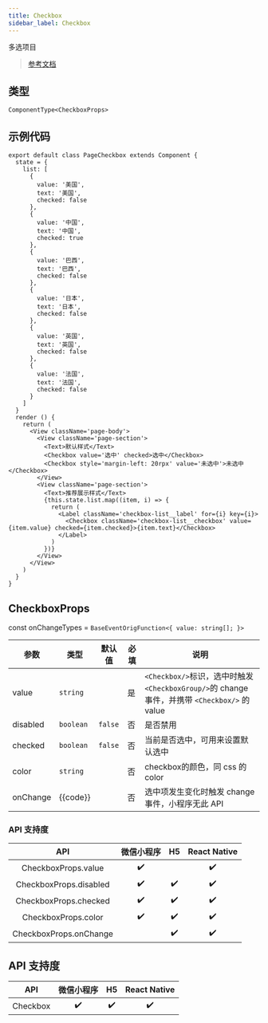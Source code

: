 ```yaml
---
title: Checkbox
sidebar_label: Checkbox
---
```


多选项目

> [参考文档](https://developers.weixin.qq.com/miniprogram/dev/component/checkbox.html)

## 类型

```tsx
ComponentType<CheckboxProps>
```

## 示例代码

```tsx
export default class PageCheckbox extends Component {
  state = {
    list: [
      {
        value: '美国',
        text: '美国',
        checked: false
      },
      {
        value: '中国',
        text: '中国',
        checked: true
      },
      {
        value: '巴西',
        text: '巴西',
        checked: false
      },
      {
        value: '日本',
        text: '日本',
        checked: false
      },
      {
        value: '英国',
        text: '英国',
        checked: false
      },
      {
        value: '法国',
        text: '法国',
        checked: false
      }
    ]
  }
  render () {
    return (
      <View className='page-body'>
        <View className='page-section'>
          <Text>默认样式</Text>
          <Checkbox value='选中' checked>选中</Checkbox>
          <Checkbox style='margin-left: 20rpx' value='未选中'>未选中</Checkbox>
        </View>
        <View className='page-section'>
          <Text>推荐展示样式</Text>
          {this.state.list.map((item, i) => {
            return (
              <Label className='checkbox-list__label' for={i} key={i}>
                <Checkbox className='checkbox-list__checkbox' value={item.value} checked={item.checked}>{item.text}</Checkbox>
              </Label>
            )
          })}
        </View>
      </View>
    )
  }
}
```

## CheckboxProps

const onChangeTypes = `BaseEventOrigFunction<{ value: string[]; }>`

<table>
  <thead>
    <tr>
      <th>参数</th>
      <th>类型</th>
      <th style={{ textAlign: "center"}}>默认值</th>
      <th style={{ textAlign: "center"}}>必填</th>
      <th>说明</th>
    </tr>
  </thead>
  <tbody>
    <tr>
      <td>value</td>
      <td><code>string</code></td>
      <td style={{ textAlign: "center"}}></td>
      <td style={{ textAlign: "center"}}>是</td>
      <td><code>&lt;Checkbox/&gt;</code>标识，选中时触发<code>&lt;CheckboxGroup/&gt;</code>的 change 事件，并携带 <code>&lt;Checkbox/&gt;</code> 的 value</td>
    </tr>
    <tr>
      <td>disabled</td>
      <td><code>boolean</code></td>
      <td style={{ textAlign: "center"}}><code>false</code></td>
      <td style={{ textAlign: "center"}}>否</td>
      <td>是否禁用</td>
    </tr>
    <tr>
      <td>checked</td>
      <td><code>boolean</code></td>
      <td style={{ textAlign: "center"}}><code>false</code></td>
      <td style={{ textAlign: "center"}}>否</td>
      <td>当前是否选中，可用来设置默认选中</td>
    </tr>
    <tr>
      <td>color</td>
      <td><code>string</code></td>
      <td style={{ textAlign: "center"}}></td>
      <td style={{ textAlign: "center"}}>否</td>
      <td>checkbox的颜色，同 css 的 color</td>
    </tr>
    <tr>
      <td>onChange</td>
      <td>
      {{code}}
      </td>
      <td style={{ textAlign: "center"}}></td>
      <td style={{ textAlign: "center"}}>否</td>
      <td>选中项发生变化时触发 change 事件，小程序无此 API</td>
    </tr>
  </tbody>
</table>

### API 支持度

| API | 微信小程序 | H5 | React Native |
| :---: | :---: | :---: | :---: |
| CheckboxProps.value | ✔️ |  | ✔️ |
| CheckboxProps.disabled | ✔️ | ✔️ | ✔️ |
| CheckboxProps.checked | ✔️ | ✔️ | ✔️ |
| CheckboxProps.color | ✔️ | ✔️ | ✔️ |
| CheckboxProps.onChange |  | ✔️ | ✔️ |

## API 支持度

| API | 微信小程序 | H5 | React Native |
| :---: | :---: | :---: | :---: |
| Checkbox | ✔️ | ✔️ | ✔️ |
